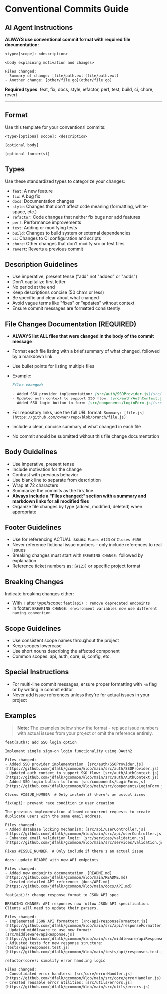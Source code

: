 # Conventional Commits Guide

## AI Agent Instructions

**ALWAYS use conventional commit format with required file documentation:**

```text
<type>[scope]: <description>

<body explaining motivation and changes>

Files changed:
- Summary of change: [file/path.ext](file/path.ext)
- Another change: [other/file.go](other/file.go)
```

**Required types**: feat, fix, docs, style, refactor, perf, test, build, ci, chore, revert

---

## Format

Use this template for your conventional commits:

```text
<type>[optional scope]: <description>

[optional body]

[optional footer(s)]
```

## Types

Use these standardized types to categorize your changes:

- `feat`: A new feature
- `fix`: A bug fix
- `docs`: Documentation changes
- `style`: Changes that don't affect code meaning (formatting, white-space, etc.)
- `refactor`: Code changes that neither fix bugs nor add features
- `perf`: Performance improvements
- `test`: Adding or modifying tests
- `build`: Changes to build system or external dependencies
- `ci`: Changes to CI configuration and scripts
- `chore`: Other changes that don't modify src or test files
- `revert`: Reverts a previous commit

## Description Guidelines

- Use imperative, present tense ("add" not "added" or "adds")
- Don't capitalize first letter
- No period at the end
- Keep descriptions concise (50 chars or less)
- Be specific and clear about what changed
- Avoid vague terms like "fixes" or "updates" without context
- Ensure commit messages are formatted consistently

## File Changes Documentation (REQUIRED)

- **ALWAYS list ALL files that were changed in the body of the commit message**
- Format each file listing with a brief summary of what changed, followed by a markdown link
- Use bullet points for listing multiple files
- Example:

  ```markdown
  Files changed:

  - Added SSO provider implementation: [src/auth/SSOProvider.js](src/auth/SSOProvider.js)
  - Updated auth context to support SSO flow: [src/auth/AuthContext.js](src/auth/AuthContext.js)
  - Added SSO login button to form: [src/components/LoginForm.js](src/components/LoginForm.js)
  ```

- For repository links, use the full URL format: `Summary: [file.js](https://github.com/owner/repo/blob/branch/file.js)`
- Include a clear, concise summary of what changed in each file
- No commit should be submitted without this file change documentation

## Body Guidelines

- Use imperative, present tense
- Include motivation for the change
- Contrast with previous behavior
- Use blank line to separate from description
- Wrap at 72 characters
- Summarize the commits as the first line
- **Always include a "Files changed:" section with a summary and markdown links for all modified files**
- Organize file changes by type (added, modified, deleted) when appropriate

## Footer Guidelines

- Use for referencing ACTUAL issues: `Fixes #123` or `Closes #456`
- Never reference fictional issue numbers - only include references to real issues
- Breaking changes must start with `BREAKING CHANGE:` followed by explanation
- Reference ticket numbers as: `[#123]` or specific project format

## Breaking Changes

Indicate breaking changes either:

- With `!` after type/scope: `feat(api)!: remove deprecated endpoints`
- In footer: `BREAKING CHANGE: environment variables now use different naming convention`

## Scope Guidelines

- Use consistent scope names throughout the project
- Keep scopes lowercase
- Use short nouns describing the affected component
- Common scopes: api, auth, core, ui, config, etc.

## Special Instructions

- For multi-line commit messages, ensure proper formatting with `-m` flag or by writing in commit editor
- Never add issue references unless they're for actual issues in your project

## Examples

> **Note:** The examples below show the format - replace issue numbers with actual issues from your project or omit the reference entirely.

```text
feat(auth): add SSO login option

Implement single sign-on login functionality using OAuth2

Files changed:
- Added SSO provider implementation: [src/auth/SSOProvider.js](https://github.com/jdfalk/gcommon/blob/main/src/auth/SSOProvider.js)
- Updated auth context to support SSO flow: [src/auth/AuthContext.js](https://github.com/jdfalk/gcommon/blob/main/src/auth/AuthContext.js)
- Added SSO login button to form: [src/components/LoginForm.js](https://github.com/jdfalk/gcommon/blob/main/src/components/LoginForm.js)

Closes #ISSUE_NUMBER  # Only include if there's an actual issue
```

```text
fix(api): prevent race condition in user creation

The previous implementation allowed concurrent requests to create
duplicate users with the same email address.

Files changed:
- Added database locking mechanism: [src/api/userController.js](https://github.com/jdfalk/gcommon/blob/main/src/api/userController.js)
- Enhanced email validation logic: [src/services/validation.js](https://github.com/jdfalk/gcommon/blob/main/src/services/validation.js)

Fixes #ISSUE_NUMBER  # Only include if there's an actual issue
```

```text
docs: update README with new API endpoints

Files changed:
- Added new endpoints documentation: [README.md](https://github.com/jdfalk/gcommon/blob/main/README.md)
- Created detailed API reference: [docs/API.md](https://github.com/jdfalk/gcommon/blob/main/docs/API.md)
```

```text
feat(api)!: change response format to JSON API spec

BREAKING CHANGE: API responses now follow JSON API specification.
Clients will need to update their parsers.

Files changed:
- Implemented JSON API formatter: [src/api/responseFormatter.js](https://github.com/jdfalk/gcommon/blob/main/src/api/responseFormatter.js)
- Updated middleware to use new format: [src/middleware/apiResponse.js](https://github.com/jdfalk/gcommon/blob/main/src/middleware/apiResponse.js)
- Adjusted tests for new response structure: [tests/api/responses.test.js](https://github.com/jdfalk/gcommon/blob/main/tests/api/responses.test.js)
```

```text
refactor(core): simplify error handling logic

Files changed:
- Consolidated error handlers: [src/core/errorHandler.js](https://github.com/jdfalk/gcommon/blob/main/src/core/errorHandler.js)
- Created reusable error utilities: [src/utils/errors.js](https://github.com/jdfalk/gcommon/blob/main/src/utils/errors.js)
```
